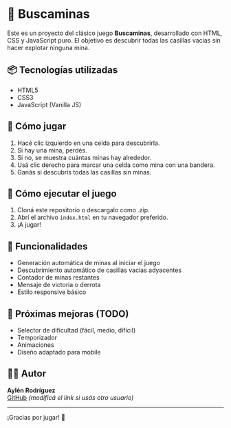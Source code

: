 # 🧨 Buscaminas

Este es un proyecto del clásico juego **Buscaminas**, desarrollado con HTML, CSS y JavaScript puro. El objetivo es descubrir todas las casillas vacías sin hacer explotar ninguna mina.

## 📦 Tecnologías utilizadas

- HTML5
- CSS3
- JavaScript (Vanilla JS)

## 🚀 Cómo jugar

1. Hacé clic izquierdo en una celda para descubrirla.
2. Si hay una mina, perdés.
3. Si no, se muestra cuántas minas hay alrededor.
4. Usá clic derecho para marcar una celda como mina con una bandera.
5. Ganás si descubrís todas las casillas sin minas.


## 🧪 Cómo ejecutar el juego

1. Cloná este repositorio o descargalo como .zip.
2. Abrí el archivo `index.html` en tu navegador preferido.
3. ¡A jugar!

## 🧱 Funcionalidades

- Generación automática de minas al iniciar el juego
- Descubrimiento automático de casillas vacías adyacentes
- Contador de minas restantes
- Mensaje de victoria o derrota
- Estilo responsive básico

## 🎯 Próximas mejoras (TODO)

- Selector de dificultad (fácil, medio, difícil)
- Temporizador
- Animaciones
- Diseño adaptado para mobile

## 🧑‍💻 Autor

**Aylén Rodríguez**  
[GitHub](https://github.com/aylenrodriguez) *(modificá el link si usás otro usuario)*

---

¡Gracias por jugar! 🎉
